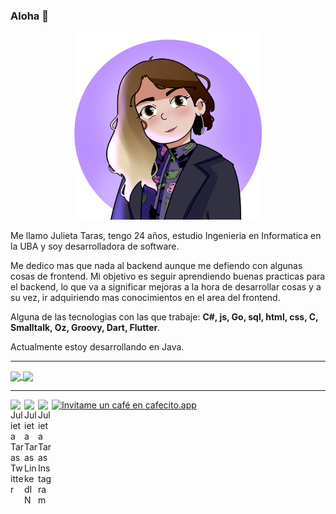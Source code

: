 ### Aloha 👋

<!--
**julitaras/julitaras** is a ✨ _special_ ✨ repository because its `README.md` (this file) appears on your GitHub profile.

Here are some ideas to get you started:

- 🔭 I’m currently working on ...
- 🌱 I’m currently learning ...
- 👯 I’m looking to collaborate on ...
- 🤔 I’m looking for help with ...
- 💬 Ask me about ...
- 📫 How to reach me: ...
- 😄 Pronouns: ...
- ⚡ Fun fact: ...
-->
<p align="center">
<img src="https://github.com/julitaras/julitaras/blob/master/Juli.png" width="300px">
</div>

Me llamo Julieta Taras, tengo 24 años, estudio Ingenieria en Informatica en la UBA y soy desarrolladora de software.

Me dedico mas que nada al backend aunque me defiendo con algunas cosas de frontend.
Mi objetivo es seguir aprendiendo buenas practicas para el backend, lo que va a significar mejoras a la hora de desarrollar cosas y a su vez, ir adquiriendo mas conocimientos en el area del frontend.

Alguna de las tecnologias con las que trabaje: **C#, js, Go, sql, html, css, C, Smalltalk, Oz, Groovy, Dart, Flutter**.

Actualmente estoy desarrollando en Java.

---

<a href="https://github-readme-stats.vercel.app/api?username=julitaras&show_icons=true&hide_border=true&theme=dracula&title_color=c49dff&icon_color=c49dff&include_all_commits=true&count_private=true">
  <img align="center" src="https://github-readme-stats.vercel.app/api?username=julitaras&show_icons=true&hide_border=true&theme=dracula&title_color=c49dff&icon_color=c49dff&include_all_commits=true&count_private=true" />
</a>
<a href="https://github-readme-stats.vercel.app/api/top-langs/?username=julitaras&theme=dracula&title_color=c49dff&icon_color=c49dff&layout=compact">
  <img align="center" src="https://github-readme-stats.vercel.app/api/top-langs/?username=julitaras&theme=dracula&title_color=c49dff&icon_color=c49dff&layout=compact" />
</a>

---

<a href="https://twitter.com/JuliiTaras">
<img align="left" alt="Julieta Taras Twitter" width="22px" src="https://icongr.am/fontawesome/twitter.svg?size=128&color=c49dff" />
</a>
<a href="https://www.linkedin.com/in/julieta-taras/">
<img align="left" alt="Julieta Taras LinkedIN" width="22px" src="https://icongr.am/fontawesome/linkedin.svg?size=128&color=c49dff" />
</a>
<a href="https://www.instagram.com/juliitaras/">
<img align="left" alt="Julieta Taras Instagram" width="22px" src="https://icongr.am/fontawesome/instagram.svg?size=128&color=c49dff" />
</a>

[![Invitame un café en cafecito.app](https://cdn.cafecito.app/imgs/buttons/button_5.svg)](https://cafecito.app/julux)
